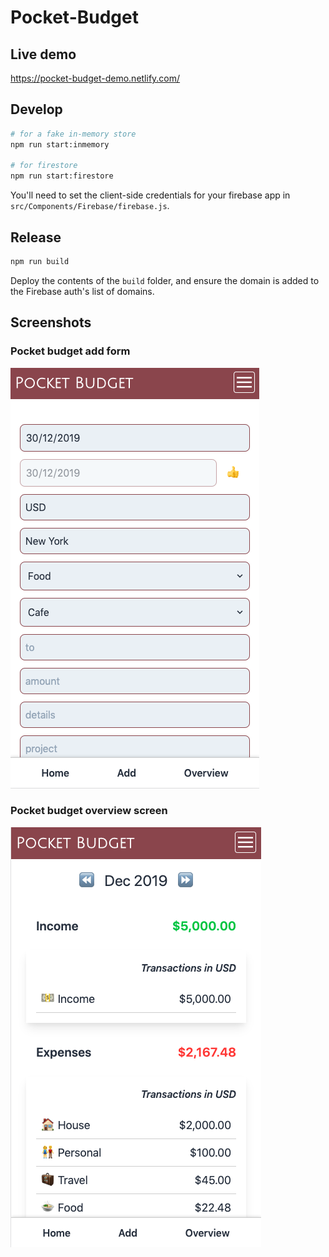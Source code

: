 # Pocket-Budget

## Live demo
https://pocket-budget-demo.netlify.com/

## Develop
```bash
# for a fake in-memory store
npm run start:inmemory

# for firestore 
npm run start:firestore
```

You'll need to set the client-side credentials for your firebase app in `src/Components/Firebase/firebase.js`.

## Release
```bash
npm run build
```

Deploy the contents of the `build` folder, and ensure the domain is added to the Firebase auth's list of domains.

## Screenshots

### Pocket budget add form
![Pocket budget add form](docs/screenshot_add.png)

### Pocket budget overview screen
![pocket budget overview](docs/screenshot_overview.png)
